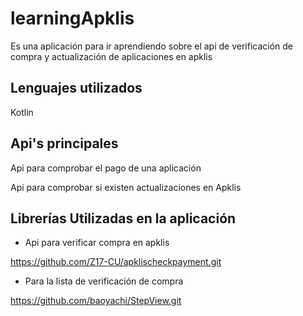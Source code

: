 # learningApklis

Es una aplicación para ir aprendiendo sobre el api de verificación de compra y actualización de aplicaciones en apklis

## Lenguajes utilizados

Kotlin

## Api's principales

Api para comprobar el pago de una aplicación

Api para comprobar si existen actualizaciones en Apklis

## Librerías Utilizadas en la aplicación

* Api para verificar compra en apklis

https://github.com/Z17-CU/apklischeckpayment.git

* Para la lista de verificación de compra

https://github.com/baoyachi/StepView.git
